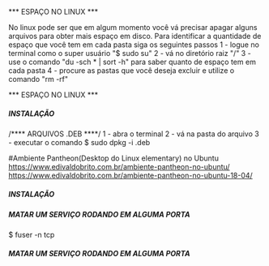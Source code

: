 *** ESPAÇO NO LINUX ***


No linux pode ser que em algum momento você vá precisar apagar alguns arquivos para obter mais espaço em disco.
Para identificar a quantidade de espaço que você tem em cada pasta siga os seguintes passos
1 - logue no terminal como o super usuário "$ sudo su"
2 - vá no diretório raiz "/"
3 - use o comando "du -sch * | sort -h" para saber quanto de espaço tem em cada pasta
4 - procure as pastas que você deseja excluir e utilize o comando "rm -rf"


*** ESPAÇO NO LINUX ***

##### INSTALAÇÃO #####

/**** ARQUIVOS .DEB ****/
1 - abra o terminal 
2 - vá na pasta do arquivo
3 - executar o comando
    $ sudo dpkg -i <nome do arquivo>.deb 

#Ambiente Pantheon(Desktop do Linux elementary) no Ubuntu
https://www.edivaldobrito.com.br/ambiente-pantheon-no-ubuntu/
https://www.edivaldobrito.com.br/ambiente-pantheon-no-ubuntu-18-04/

##### INSTALAÇÃO #####

##### MATAR UM SERVIÇO RODANDO EM ALGUMA PORTA #####

$ fuser -n tcp <numero da porta>

##### MATAR UM SERVIÇO RODANDO EM ALGUMA PORTA #####
